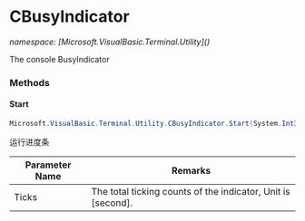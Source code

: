 ﻿# CBusyIndicator
_namespace: [Microsoft.VisualBasic.Terminal.Utility](<a href="#" onClick="load('/docs/Microsoft.VisualBasic.Terminal.Utility/index.md')"></a>)_

The console BusyIndicator



### Methods

#### Start
```csharp
Microsoft.VisualBasic.Terminal.Utility.CBusyIndicator.Start(System.Int32)
```
运行进度条

|Parameter Name|Remarks|
|--------------|-------|
|Ticks|The total ticking counts of the indicator, Unit is [second].|



